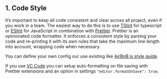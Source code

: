 ## 1. Code Style

It’s important to keep all code consistent and clear across all project, even if you work in a team. The easiest way to do this is to use [TSlint](https://palantir.github.io/tslint/) for typescript or [ESlint](https://eslint.org/) for JavaScript in combination with [Prettier](https://github.com/prettier/prettier). Prettier is an opinionated code formatter. It enforces a consistent style by parsing your code and re-printing it with its own rules that take the maximum line length into account, wrapping code when necessary.

You can define your own config our use existing like [AirBnB js style guide](https://github.com/airbnb/javascript). 

If you use [VC Code](https://code.visualstudio.com) you can setup auto-formatting on file saving with Prettier extensions and an option in settings `"editor.formatOnSave": true`.